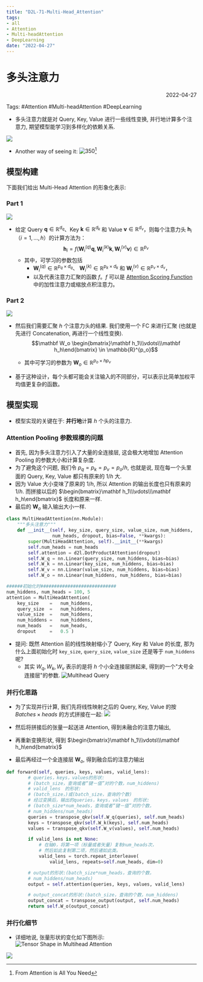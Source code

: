```yaml
---
title: "D2L-71-Multi-Head_Attention"
tags:
- all
- Attention
- Multi-headAttention
- DeepLearning
date: "2022-04-27"
---
```

# 多头注意力

<div align="right"> 2022-04-27</div>

Tags: #Attention #Multi-headAttention #DeepLearning 

- 多头注意力就是对 Query, Key, Value 进行一些线性变换, 并行地计算多个注意力, 期望模型能学习到多样化的依赖关系.

![](notes/2022/2022.4/assets/multi-head-attention.svg)
- Another way of seeing it:
![350](notes/2022/2022.4/assets/Pasted%20image%2020220429225229.png)[^1]

## 模型构建
下面我们给出 Multi-Head Attention 的形象化表示:
### Part 1
![](notes/2022/2022.4/assets/Pasted%20image%2020220427151440.png)
- 给定 Query $\mathbf{q} \in \mathbb{R}^{d_q}$、Key $\mathbf{k} \in \mathbb{R}^{d_k}$ 和 Value $\mathbf{v} \in \mathbb{R}^{d_v}$，则每个注意力头 $\mathbf{h}_i$（$i = 1, \ldots, h$）的计算方法为：
	$$\mathbf{h}_i = f(\mathbf W_i^{(q)}\mathbf q, \mathbf W_i^{(k)}\mathbf k,\mathbf W_i^{(v)}\mathbf v) \in \mathbb R^{p_v}$$
	- 其中，可学习的参数包括
		- $\mathbf W_i^{(q)}\in\mathbb R^{p_q\times d_q}$、 $\mathbf W_i^{(k)}\in\mathbb R^{p_k\times d_k}$ 和 $\mathbf W_i^{(v)}\in\mathbb R^{p_v\times d_v}$，
		- 以及代表注意力汇聚的函数 $f$。$f$ 可以是 [Attention Scoring Function](notes/2022/2022.4/D2L-67-Attention%20Scoring%20Function.md) 中的加性注意力或缩放点积注意力。

### Part 2
![](notes/2022/2022.4/assets/Pasted%20image%2020220427151520.png)
- 然后我们需要汇聚 $h$ 个注意力头的结果. 我们使用一个 FC 来进行汇聚 (也就是先进行 Concatenation, 再进行一个线性变换).
	$$\mathbf W_o \begin{bmatrix}\mathbf h_1\\\vdots\\\mathbf h_h\end{bmatrix} \in \mathbb{R}^{p_o}$$
	- 其中可学习的参数为 $\mathbf W_o\in\mathbb R^{p_o\times h p_v}$ 

- 基于这种设计，每个头都可能会关注输入的不同部分，可以表示比简单加权平均值更复杂的函数。

## 模型实现
- 模型实现的关键在于: **并行地**计算 $h$ 个头的注意力.

### Attention Pooling 参数规模的问题
- 首先, 因为多头注意力引入了大量的全连接层, 这会极大地增加 Attention Pooling 的参数大小和计算复杂度. 
- 为了避免这个问题, 我们令 $p_q = p_k = p_v = p_o / h$, 也就是说, 现在每一个头里面的 Query, Key, Value 都只有原来的 $1/h$ 大.
- 因为 Value 大小变味了原来的 $1/h$, 所以 Attention 的输出长度也只有原来的 $1/h$. 而拼接以后的 $\begin{bmatrix}\mathbf h_1\\\vdots\\\mathbf h_h\end{bmatrix}$ 长度和原来一样.
- 最后的 $\mathbf W_o$ 输入输出大小一样.
```python
class MultiHeadAttention(nn.Module):
    """多头注意力"""
    def __init__(self, key_size, query_size, value_size, num_hiddens,
                 num_heads, dropout, bias=False, **kwargs):
        super(MultiHeadAttention, self).__init__(**kwargs)
        self.num_heads = num_heads
        self.attention = d2l.DotProductAttention(dropout)
        self.W_q = nn.Linear(query_size, num_hiddens, bias=bias)
        self.W_k = nn.Linear(key_size, num_hiddens, bias=bias)
        self.W_v = nn.Linear(value_size, num_hiddens, bias=bias)
        self.W_o = nn.Linear(num_hiddens, num_hiddens, bias=bias)

######初始化时############################
num_hiddens, num_heads = 100, 5
attention = MultiHeadAttention(
    key_size    =   num_hiddens,
    query_size  =   num_hiddens,
    value_size  =   num_hiddens,
    num_hiddens =   num_hiddens,
    num_heads   =   num_heads,
    dropout     =   0.5 )
```
- 提问: 既然 Attention 前的线性映射缩小了 Query, Key 和 Value 的长度, 那为什么上面初始化时 `key_size`, `query_size`, `value_size` 还是等于 `num_hiddens` 呢?
	- 其实 $W_q, W_k, W_v$ 表示的是将 $h$ 个小全连接层拼起来, 得到的一个"大号全连接层"的参数.
		![Multihead Query](notes/2022/2022.4/assets/Multihead%20Query.svg)

### 并行化思路
- 为了实现并行计算, 我们先将线性映射之后的 Query, Key, Value 的按 $Batches\times heads$ 的方式拼接在一起:
![](notes/2022/2022.4/assets/Pasted%20image%2020220427202107.png)
- 然后将拼接后的张量一起送进 Attention, 得到未融合的注意力输出,

- 再重新变换形状, 得到 $\begin{bmatrix}\mathbf h_1\\\vdots\\\mathbf h_h\end{bmatrix}$

- 最后再经过一个全连接层 $\mathbf W_o$, 得到融合后的注意力输出

```python
def forward(self, queries, keys, values, valid_lens):
        # queries，keys，values的形状:
        # (batch_size，查询或者“键－值”对的个数，num_hiddens)
        # valid_lens　的形状:
        # (batch_size，)或(batch_size，查询的个数)
        # 经过变换后，输出的queries，keys，values　的形状:
        # (batch_size*num_heads，查询或者“键－值”对的个数，
        # num_hiddens/num_heads)
        queries = transpose_qkv(self.W_q(queries), self.num_heads)
        keys = transpose_qkv(self.W_k(keys), self.num_heads)
        values = transpose_qkv(self.W_v(values), self.num_heads)

        if valid_lens is not None:
            # 在轴0，将第一项（标量或者矢量）复制num_heads次，
            # 然后如此复制第二项，然后诸如此类。
            valid_lens = torch.repeat_interleave(
                valid_lens, repeats=self.num_heads, dim=0)

        # output的形状:(batch_size*num_heads，查询的个数，
        # num_hiddens/num_heads)
        output = self.attention(queries, keys, values, valid_lens)

        # output_concat的形状:(batch_size，查询的个数，num_hiddens)
        output_concat = transpose_output(output, self.num_heads)
        return self.W_o(output_concat)
```

### 并行化细节
- 详细地说, 张量形状的变化如下图所示:
![Tensor Shape in Multihead Attention](notes/2022/2022.4/assets/Tensor%20Shape%20in%20Multihead%20Attention.svg)


![](notes/2022/2022.4/assets/multihead_attention.ipynb)

[^1]: From Attention is All You Need